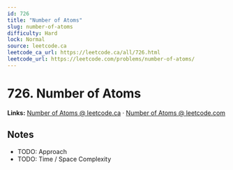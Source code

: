 ```yaml
--- 
id: 726
title: "Number of Atoms"
slug: number-of-atoms
difficulty: Hard
lock: Normal
source: leetcode.ca
leetcode_ca_url: https://leetcode.ca/all/726.html
leetcode_url: https://leetcode.com/problems/number-of-atoms/
---
```


# 726. Number of Atoms

**Links:** [Number of Atoms @ leetcode.ca](https://leetcode.ca/all/726.html) · [Number of Atoms @ leetcode.com](https://leetcode.com/problems/number-of-atoms/)

## Notes
- TODO: Approach
- TODO: Time / Space Complexity
